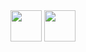 <div>
  <img src="https://cdn-icons-png.flaticon.com/512/5968/5968350.png" width=50>
  <img src="https://cdn-icons-png.flaticon.com/512/5968/5968332.png" width=50>
</div>
